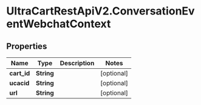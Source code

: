# UltraCartRestApiV2.ConversationEventWebchatContext

## Properties
Name | Type | Description | Notes
------------ | ------------- | ------------- | -------------
**cart_id** | **String** |  | [optional] 
**ucacid** | **String** |  | [optional] 
**url** | **String** |  | [optional] 


